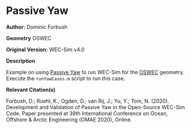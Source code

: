 # Passive Yaw

**Author:**  	Dominic Forbush

**Geometry**	OSWEC

**Original Version:** 	WEC-Sim v4.0

**Description**	

Example on using [Passive Yaw](http://wec-sim.github.io/WEC-Sim/advanced_features.html#passive-yaw-implementation) to run WEC-Sim for the [OSWEC](http://wec-sim.github.io/WEC-Sim/tutorials.html#oscillating-surge-wec-oswec) geometry. Execute the `runYawCases.m` script to run this case. 

**Relevant Citation(s)**

Forbush, D.; Ruehl, K.; Ogden, D.; van Rij, J.; Yu, Y.; Tom, N. (2020). Development and Validation of Passive Yaw in the Open-Source WEC-Sim Code. Paper presented at 39th International Conference on Ocean, Offshore & Arctic Engineering (OMAE 2020), Online.

